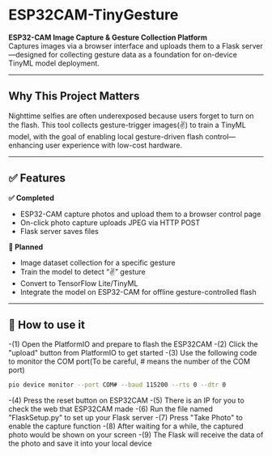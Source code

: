 # ESP32CAM-TinyGesture 

**ESP32-CAM Image Capture & Gesture Collection Platform**  
Captures images via a browser interface and uploads them to a Flask server—designed for collecting gesture data as a foundation for on-device TinyML model deployment.

---

## Why This Project Matters

Nighttime selfies are often underexposed because users forget to turn on the flash. This tool collects gesture-trigger images(✌) to train a TinyML model, with the goal of enabling local gesture-driven flash control—enhancing user experience with low-cost hardware.

---

## ✅ Features

**✅ Completed**
- ESP32-CAM capture photos and upload them to a browser control page
- On-click photo capture uploads JPEG via HTTP POST
- Flask server saves files

**🚧 Planned**
- Image dataset collection for a specific gesture
- Train the model to detect “✌” gesture
- Convert to TensorFlow Lite/TinyML
- Integrate the model on ESP32-CAM for offline gesture-controlled flash

---

## 🚀 How to use it

-(1) Open the PlatformIO and prepare to flash the ESP32CAM
-(2) Click the "upload" button from PlatformIO to get started
-(3) Use the following code to monitor the COM port(To be careful, # means the number of the COM port)
~~~bash
pio device monitor --port COM# --baud 115200 --rts 0 --dtr 0
~~~
-(4) Press the reset button on ESP32CAM
-(5) There is an IP for you to check the web that ESP32CAM made
-(6) Run the file named "FlaskSetup.py" to set up your Flask server
-(7) Press "Take Photo" to enable the capture function
-(8) After waiting for a while, the captured photo would be shown on your screen
-(9) The Flask will receive the data of the photo and save it into your local device






